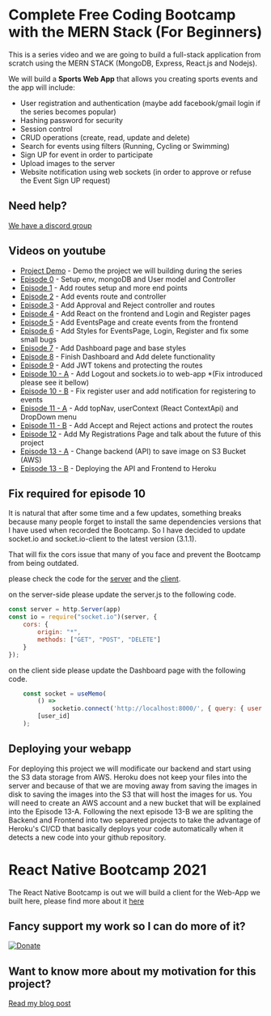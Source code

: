 # Complete Free Coding Bootcamp with the MERN Stack (For Beginners) 

This is a series video and we are going to build a full-stack application from scratch using the MERN STACK (MongoDB, Express, React.js and Nodejs).

We will build a <strong>Sports Web App</strong> that allows you creating sports events and the app will include:

* User registration and authentication (maybe add facebook/gmail login if the series becomes popular) 
* Hashing password for security 
* Session control
* CRUD operations (create, read, update and delete) 
* Search for events using filters (Running, Cycling or Swimming) 
* Sign UP for event in order to participate
* Upload images to the server
* Website notification using web sockets (in order to approve or refuse the Event Sign UP request) 

## Need help?
[We have a discord group](https://discord.gg/7bsz7U5)

## Videos on youtube

* [Project Demo](https://www.youtube.com/watch?v=vtuciNQFpyA) - Demo the project we will building during the series
* [Episode 0](https://www.youtube.com/watch?v=_kP5e9fi9yo) - Setup env, mongoDB and User model and Controller
* [Episode 1](https://www.youtube.com/watch?v=U3B2TdYMmmU) - Add routes setup and more end points
* [Episode 2](https://www.youtube.com/watch?v=STbqBxgKD2I) - Add events route and controller
* [Episode 3](https://www.youtube.com/watch?v=73WRxi49Czo) - Add Approval and Reject controller and routes  
* [Episode 4](https://www.youtube.com/watch?v=T_3xUTF86L8) - Add React on the frontend and Login and Register pages
* [Episode 5](https://www.youtube.com/watch?v=cN8DFNteYDc) - Add EventsPage and create events from the frontend
* [Episode 6](https://www.youtube.com/watch?v=IQnNYIuOvxw) - Add Styles for EventsPage, Login, Register and fix some small bugs
* [Episode 7](https://www.youtube.com/watch?v=2by22YOUmG8) - Add Dashboard page and base styles
* [Episode 8](https://www.youtube.com/watch?v=aQTNZcy6tnU) - Finish Dashboard and Add delete functionality 
* [Episode 9](https://www.youtube.com/watch?v=prOC9Px4wtg) - Add JWT tokens and protecting the routes
* [Episode 10 - A](https://www.youtube.com/watch?v=sk_b31rfAKw) - Add Logout and sockets.io to web-app   *(Fix introduced please see it bellow)
* [Episode 10 - B](https://www.youtube.com/watch?v=mypkhAFXPPo) - Fix register user and add notification for registering to events
* [Episode 11 - A](https://www.youtube.com/watch?v=hYqadsJSpdY) - Add topNav, userContext (React ContextApi) and DropDown menu
* [Episode 11 - B](https://www.youtube.com/watch?v=-Zh37vkUdmc) - Add Accept and Reject actions and protect the routes
* [Episode 12](https://www.youtube.com/watch?v=3eKJv_DopSU) - Add My Registrations Page and talk about the future of this project
* [Episode 13 - A](https://www.youtube.com/watch?v=uhCCB8Vqi9E) - Change backend (API) to save image on S3 Bucket (AWS) 
* [Episode 13 - B](https://www.youtube.com/watch?v=Mrmdo50zRNU) - Deploying the API and Frontend to Heroku


## Fix required for episode 10
It is natural that after some time and a few updates, something breaks because many people forget to install the same dependencies versions that I have used when recorded the Bootcamp.
So I have decided to update socket.io and socket.io-client to the latest version (3.1.1).

That will fix the cors issue that many of you face and prevent the Bootcamp from being outdated.

please check the code for the [server](https://github.com/jeanrauwers/mern-course-bootcamp/blob/master/episode-10-Add-websockets-and-fix-Register/backend/src/server.js) and the [client](https://github.com/jeanrauwers/mern-course-bootcamp/blob/master/episode-10-Add-websockets-and-fix-Register/fronted/src/pages/Dashboard/index.js).

on the server-side please update the server.js to the following code.

```js
const server = http.Server(app)
const io = require("socket.io")(server, {
	cors: {
		origin: "*",
		methods: ["GET", "POST", "DELETE"]
	}
});

```

on the client side please update the Dashboard page with the following code.

```js
    const socket = useMemo(
        () =>
            socketio.connect('http://localhost:8000/', { query: { user: user_id } }),
        [user_id]
    );
```
## Deploying your webapp

For deploying this project we will modificate our backend and start using the S3 data storage from AWS.
Heroku does not keep your files into the server and because of that we are moving away from saving the images in disk to saving the images into the S3 that will host the images for us.
You will need to create an AWS account and a new bucket that will be explained into the Episode 13-A.
Following the next episode 13-B we are spliting the Backend and Frontend into two separeted projects to take the advantage of Heroku's CI/CD that basically deploys your code automatically when it detects a new code into your github repository.

# React Native Bootcamp 2021

The React Native Bootcamp is out we will build a client for the Web-App we built here, please find more about it [here](https://github.com/jeanrauwers/react-native-bootcamp)

## Fancy support my work so I can do more of it?
[![Donate](https://img.shields.io/badge/Donate-PayPal-green.svg)](https://www.paypal.com/donate?hosted_button_id=YT9MSXE2JBK46)

## Want to know more about my motivation for this project?
[Read my blog post](http://italktech.io/mern-coding-bootcamp/)
